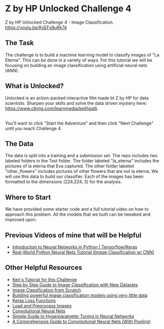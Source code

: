 # Z by HP Unlocked Challenge 4
Z by HP Unlocked Challenge 4 - Image Classification. https://youtu.be/KsEFs9uRk74

## The Task
The challenge is to build a machine learning model to classify images of "La Eterna". This can be done in a variety of ways. For this tutorial we will be focusing on building an image classification using artificial neural nets (ANN). 

## What is Unlocked?
Unlocked is an action-packed interactive film made bt Z by HP for data scientists. Sharpen your skills and solve the data driven mystery here: https://www.clkmg.com/learnmedia/keithgalli. <br/><br/>

You'll want to click "Start the Adventure" and then click "Next Challenge" until you reach Challenge 4.

## The Data 
The data is split into a training and a submission set. The repo includes two labeled folders in the Test folder. The folder labeled "la_eterna" includes the pictures of la eterna that Eva captured. The other folder labeled "other_flowers" includes pictures of other flowers that are not la eterna. We will use this data to build our classifier. Each of the images has been formatted to the dimensions (224,224, 3) for the analysis. 

## Where to Start
We have provided some starter code and a full tutorial video on how to approach this problem. All the models that we built can be tweaked and improved upon. 

## Previous Videos of mine that will be Helpful
* [Introduction to Neural Networks in Python | Tensorflow/Keras](https://youtu.be/aBIGJeHRZLQ)
* [Real-World Python Neural Nets Tutorial (Image Classification w/ CNN)](https://youtu.be/44U8jJxaNp8)

## Other Helpful Resources
* [Ken's Tutorial for this Challenge](https://youtu.be/KsEFs9uRk74)
* [Step by Step Guide to Image Classification with New Datasets](https://www.analyticsvidhya.com/blog/2021/07/step-by-step-guide-for-image-classification-on-custom-datasets/)
* [Image Classification from Scratch](https://keras.io/examples/vision/image_classification_from_scratch/)
* [Building powerful image classification models using very little data](https://blog.keras.io/building-powerful-image-classification-models-using-very-little-data.html)
* [Keras Loss Functions](https://neptune.ai/blog/keras-loss-functions)
* [Load and Preprocess Images](https://www.tensorflow.org/tutorials/load_data/images)
* [Convolutional Neural Nets](https://www.tensorflow.org/tutorials/images/cnn)
* [Simple Guide to Hyperparameter Tuning in Neural Networks](https://towardsdatascience.com/simple-guide-to-hyperparameter-tuning-in-neural-networks-3fe03dad8594)
* [A Comprehensive Guide to Convolutional Neural Nets (With Pooling)](https://towardsdatascience.com/a-comprehensive-guide-to-convolutional-neural-networks-the-eli5-way-3bd2b1164a53)
